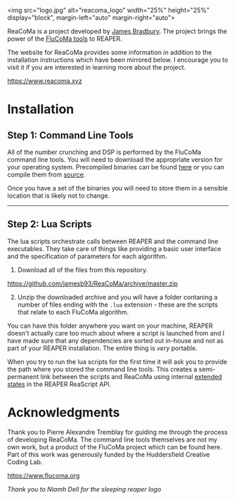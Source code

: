 <img src="logo.jpg" alt="reacoma_logo" width="25%" height="25%" display="block", margin-left="auto" margin-right="auto">

ReaCoMa is a project developed by [James Bradbury](https://jamesbradbury.xyz). The project brings the power of the [FluCoMa tools](https://www.flucoma.org) to REAPER. 

The website for ReaCoMa provides some information in addition to the installation instructions which have been mirrored below. I encourage you to visit it if you are interested in learning more about the project.

https://www.reacoma.xyz

# Installation

## Step 1: Command Line Tools

All of the number crunching and DSP is performed by the FluCoMa command line tools. You will need to download the appropriate version for your operating system. Precompiled binaries can be found [here](https://www.flucoma.org/download) or you can compile them from [source](https://github.com/flucoma/flucoma-cli).

Once you have a set of the binaries you will need to store them in a sensible location that is likely not to change.

------------------

## Step 2: Lua Scripts

The lua scripts orchestrate calls between REAPER and the command line executables. They take care of things like providing a basic user interface and the specification of parameters for each algorithm. 

1. Download all of the files from this repository.

https://github.com/jamesb93/ReaCoMa/archive/master.zip

2. Unzip the downloaded archive and you will have a folder contaning a number of files ending with the `.lua` extension - these are the scripts that relate to each FluCoMa algorithm.

You can have this folder anywhere you want on your machine, REAPER doesn't actually care too much about where a script is launched from and I have made sure that any dependencies are sorted out in-house and not as part of your REAPER installation. The entire thing is *very* portable.

When you try to run the lua scripts for the first time it will ask you to provide the path where you stored the command line tools. This creates a semi-permanent link between the scripts and ReaCoMa using internal [extended states](https://www.reaper.fm/sdk/reascript/reascripthelp.html#SetExtState) in the REAPER ReaScript API.

# Acknowledgments

Thank you to Pierre Alexandre Tremblay for guiding me through the process of developing ReaCoMa. The command line tools themselves are not my own work, but a product of the FluCoMa project which can be found here. Part of this work was generously funded by the Huddersfield Creative Coding Lab.

https://www.flucoma.org

*Thank you to Niamh Dell for the sleeping reaper logo*


